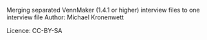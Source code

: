 Merging separated VennMaker (1.4.1 or higher) interview files to one interview file
Author: Michael Kronenwett

Licence: CC-BY-SA
